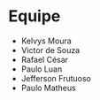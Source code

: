 # Equipe

- Kelvys Moura
- Victor de Souza
- Rafael César
- Paulo Luan
- Jefferson Frutuoso
- Paulo Matheus
